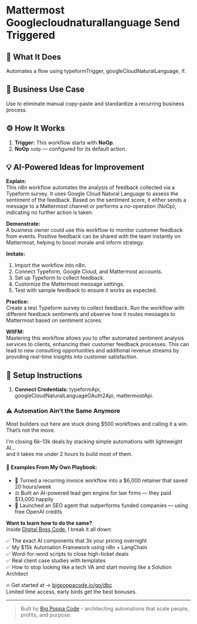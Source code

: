 # Mattermost Googlecloudnaturallanguage Send Triggered
  ## 🚀 What It Does
  Automates a flow using typeformTrigger, googleCloudNaturalLanguage, if.
  
  ## 💼 Business Use Case
  Use to eliminate manual copy-paste and standardize a recurring business process.
  
  ## ⚙️ How It Works
  1. **Trigger:** This workflow starts with **NoOp**.
  2. **NoOp** `noOp` — configured for its default action.
  
  ## 💡 AI-Powered Ideas for Improvement
  **Explain:**  
This n8n workflow automates the analysis of feedback collected via a Typeform survey. It uses Google Cloud Natural Language to assess the sentiment of the feedback. Based on the sentiment score, it either sends a message to a Mattermost channel or performs a no-operation (NoOp), indicating no further action is taken.

**Demonstrate:**  
A business owner could use this workflow to monitor customer feedback from events. Positive feedback can be shared with the team instantly on Mattermost, helping to boost morale and inform strategy.

**Imitate:**  
1. Import the workflow into n8n.
2. Connect Typeform, Google Cloud, and Mattermost accounts.
3. Set up Typeform to collect feedback.
4. Customize the Mattermost message settings.
5. Test with sample feedback to ensure it works as expected.

**Practice:**  
Create a test Typeform survey to collect feedback. Run the workflow with different feedback sentiments and observe how it routes messages to Mattermost based on sentiment scores.

**WIIFM:**  
Mastering this workflow allows you to offer automated sentiment analysis services to clients, enhancing their customer feedback processes. This can lead to new consulting opportunities and additional revenue streams by providing real-time insights into customer satisfaction.
  
  ## 🔧 Setup Instructions
  1. **Connect Credentials:** typeformApi, googleCloudNaturalLanguageOAuth2Api, mattermostApi.
  
### ⚠️ Automation Ain’t the Same Anymore

Most builders out here are stuck doing $500 workflows and calling it a win.  
That’s not the move.  

I'm closing $6k–$13k deals by stacking simple automations with lightweight AI...  
and it takes me under 2 hours to build most of them.

#### 🧠 Examples From My Own Playbook:
- 🔁 Turned a recurring invoice workflow into a $6,000 retainer that saved 20 hours/week  
- ⚖️ Built an AI-powered lead gen engine for law firms — they paid $13,000 happily  
- 🚀 Launched an SEO agent that outperforms funded companies — using free OpenAI credits  

**Want to learn how to do the same?**  
Inside [Digital Boss Code](https://bigpoppacode.io/go/dbc), I break it all down:

✅ The exact AI components that 3x your pricing overnight  
✅ My $15k Automation Framework using n8n + LangChain  
✅ Word-for-word scripts to close high-ticket deals  
✅ Real client case studies with templates  
✅ How to stop looking like a tech VA and start moving like a Solution Architect  

🔥 Get started at → [bigpoppacode.io/go/dbc](https://bigpoppacode.io/go/dbc)  
Limited time access, early birds get the best bonuses.

---
> Built by [Big Poppa Code](https://bigpoppacode.io) – architecting automations that scale people, profits, and purpose.
  